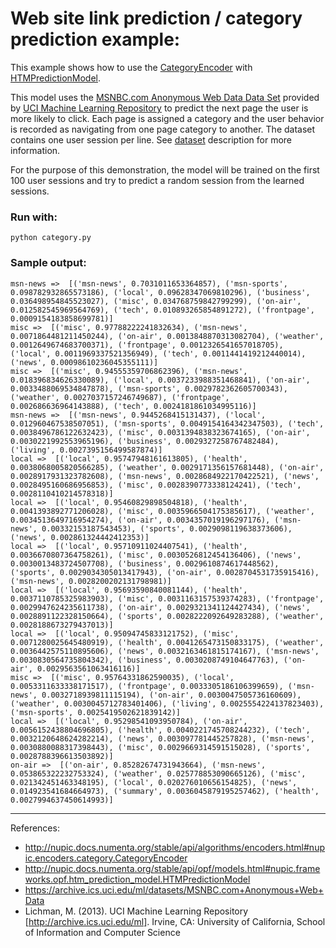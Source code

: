 # Web site link prediction / category prediction example:

This example shows how to use the [CategoryEncoder][1] with [HTMPredictionModel][2].

This model uses the [MSNBC.com Anonymous Web Data Data Set][3] provided by
[UCI Machine Learning Repository][4] to predict the next page the user is more
likely to click. Each page is assigned a category and the user behavior is
recorded as navigating from one page category to another. The dataset contains
one user session per line. See [dataset][3] description for more information.

For the purpose of this demonstration, the model will be trained on the
first 100 user sessions and try to predict a random session from the learned
sessions.
 
### Run with:
```  
python category.py
```

### Sample output:
```text
msn-news =>  [('msn-news', 0.7031011653364857), ('msn-sports', 0.098782932865573186), ('local', 0.09628347069810296), ('business', 0.036498954845523027), ('misc', 0.034768759842799299), ('on-air', 0.012582545969564769), ('tech', 0.010893265854891272), ('frontpage', 0.0009154183858699781)]
misc =>  [('misc', 0.97788222241832634), ('msn-news', 0.0071864481211450244), ('on-air', 0.0013848870313082704), ('weather', 0.0012649674683700371), ('frontpage', 0.0012326541657018705), ('local', 0.0011969337521356949), ('tech', 0.0011441419212440014), ('news', 0.00098610236045355111)]
misc =>  [('misc', 0.94555359706862396), ('msn-news', 0.018396834626330089), ('local', 0.0037233988351468841), ('on-air', 0.0033488069534847878), ('msn-sports', 0.0029782362605700343), ('weather', 0.0027037157246749687), ('frontpage', 0.002686636964143888), ('tech', 0.0024181861034995116)]
msn-news =>  [('msn-news', 0.9445268415131437), ('local', 0.012960467538507051), ('msn-sports', 0.0049154164342347503), ('tech', 0.0038496786122632423), ('misc', 0.0031394838323674165), ('on-air', 0.0030221992553965196), ('business', 0.0029327258767482484), ('living', 0.0027395156499587874)]
local =>  [('local', 0.95747948161613805), ('health', 0.0038068005820566285), ('weather', 0.0029171356157681448), ('on-air', 0.0028917931323782608), ('msn-news', 0.0028684922170422521), ('news', 0.0028495160686956853), ('misc', 0.0028390773338124241), ('tech', 0.0028110410214578318)]
local =>  [('local', 0.95460829898504818), ('health', 0.0041393892771206028), ('misc', 0.0035966504175385617), ('weather', 0.0034513649716954274), ('on-air', 0.0034357019196297176), ('msn-news', 0.00332153187543453), ('sports', 0.0029098119638373606), ('news', 0.002861324442412353)]
local =>  [('local', 0.95710911024407541), ('health', 0.0036670807364758261), ('misc', 0.0030526812454136406), ('news', 0.0030013483724507708), ('business', 0.0029610874617448562), ('sports', 0.0029034305013417943), ('on-air', 0.0028704531735915416), ('msn-news', 0.0028200202131798981)]
local =>  [('local', 0.95693590840081144), ('health', 0.0037110785325983903), ('misc', 0.0031163157539374283), ('frontpage', 0.0029947624235611738), ('on-air', 0.0029321341124427434), ('news', 0.0028891122328150664), ('sports', 0.0028222092649283288), ('weather', 0.0028188673279437013)]
local =>  [('local', 0.95094745833121752), ('misc', 0.0071280025645480919), ('health', 0.0041265473150833175), ('weather', 0.0036442575110895606), ('news', 0.0032163461815174167), ('msn-news', 0.0030830564735804342), ('business', 0.0030208749104647763), ('on-air', 0.0029563561063416116)]
misc =>  [('misc', 0.95764331862590035), ('local', 0.0053311633338171517), ('frontpage', 0.0033305186106399659), ('msn-news', 0.0032718939811115194), ('on-air', 0.0030047505736160609), ('weather', 0.0030045712783401406), ('living', 0.0025554224137823403), ('msn-sports', 0.0025419502621839142)]
local =>  [('local', 0.95298541093950784), ('on-air', 0.0056152438804696805), ('health', 0.0040221745708244232), ('tech', 0.0032120648624282214), ('news', 0.003097781445257828), ('msn-news', 0.0030880088317398443), ('misc', 0.0029669314591515028), ('sports', 0.0028788396613503892)]
on-air =>  [('on-air', 0.85282674731943664), ('msn-news', 0.053865322232753324), ('weather', 0.025778853090665126), ('misc', 0.021342451463348195), ('local', 0.020276010656154825), ('news', 0.014923541684664973), ('summary', 0.0036045879195257462), ('health', 0.0027994637450614993)]
```

----------------------------------------------------------------------------------------
References:
- http://nupic.docs.numenta.org/stable/api/algorithms/encoders.html#nupic.encoders.category.CategoryEncoder
- http://nupic.docs.numenta.org/stable/api/opf/models.html#nupic.frameworks.opf.htm_prediction_model.HTMPredictionModel
- https://archive.ics.uci.edu/ml/datasets/MSNBC.com+Anonymous+Web+Data
- Lichman, M. (2013). UCI Machine Learning Repository [http://archive.ics.uci.edu/ml].
  Irvine, CA: University of California, School of Information and Computer Science

[1]: http://nupic.docs.numenta.org/stable/api/algorithms/encoders.html#nupic.encoders.category.CategoryEncoder
[2]: http://nupic.docs.numenta.org/stable/api/opf/models.html#nupic.frameworks.opf.htm_prediction_model.HTMPredictionModel
[3]: https://archive.ics.uci.edu/ml/datasets/MSNBC.com+Anonymous+Web+Data
[4]: http://archive.ics.uci.edu/ml
